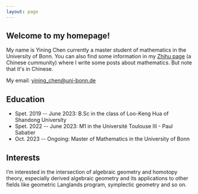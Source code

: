 ```yaml
---
layout: page
---
```


## Welcome to my homepage!

My name is Yining Chen currently a master student of mathematics in the University of Bonn. You can also find some information in my [Zhihu page](https://www.zhihu.com/people/ruo-ru-12-16) (a Chinese cummunity) where I write some posts about mathematics. But note that it's in Chinese.

My email: yining_chen@uni-bonn.de

## Education

* Spet. 2019 -- June 2023: B.Sc in the class of Loo-Keng Hua of Shandong University
* Spet. 2022 -- June 2023: M1 in the Université Toulouse III - Paul Sabatier
* Oct. 2023 -- Ongoing: Master of Mathematics in the University of Bonn

## Interests
I’m interested in the intersection of algebraic geometry and homotopy theory, especially derived algebraic geometry and its applications to other fields like geometric Langlands program, symplectic geometry and so on.
